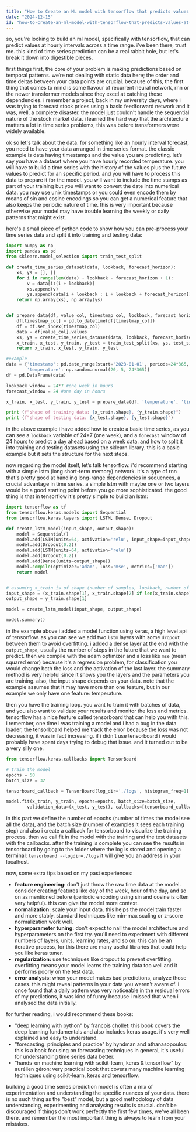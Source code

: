 ```yaml
---
title: "How to Create an ML model with tensorflow that predicts values at any given time range at hourly intervals?"
date: "2024-12-15"
id: "how-to-create-an-ml-model-with-tensorflow-that-predicts-values-at-any-given-time-range-at-hourly-intervals"
---
```


so, you're looking to build an ml model, specifically with tensorflow, that can predict values at hourly intervals across a time range. i’ve been there, trust me. this kind of time series prediction can be a real rabbit hole, but let's break it down into digestible pieces. 

first things first, the core of your problem is making predictions based on temporal patterns. we’re not dealing with static data here; the order and time deltas between your data points are crucial. because of this, the first thing that comes to mind is some flavour of recurrent neural network, rnn or the newer transformer models since they excel at catching these dependencies. i remember a project, back in my university days, where i was trying to forecast stock prices using a basic feedforward network and it was, well, a complete disaster. the model just couldn't handle the sequential nature of the stock market data. i learned the hard way that the architecture matters a lot in time series problems, this was before transformers were widely available. 

ok so let's talk about the data. for something like an hourly interval forecast, you need to have your data arranged in time series format. the classic example is data having timestamps and the value you are predicting. let’s say you have a dataset where you have hourly recorded temperature. you will have to build a time series with the history of the values plus the future values to predict for an specific period. and you will have to process this data to prepare it for the model. you will want to include the time stamps as part of your training but you will want to convert the date into numerical data. you may use unix timestamps or you could even encode them by means of sin and cosine encodings so you can get a numerical feature that also keeps the periodic nature of time. this is very important because otherwise your model may have trouble learning the weekly or daily patterns that might exist.

here's a small piece of python code to show how you can pre-process your time series data and split it into training and testing data:

```python
import numpy as np
import pandas as pd
from sklearn.model_selection import train_test_split

def create_time_series_dataset(data, lookback, forecast_horizon):
    xs, ys = [], []
    for i in range(len(data) - lookback - forecast_horizon + 1):
        v = data[i:(i + lookback)]
        xs.append(v)
        ys.append(data[i + lookback : i + lookback + forecast_horizon])
    return np.array(xs), np.array(ys)


def prepare_data(df, value_col, timestmap_col, lookback, forecast_horizon):
    df[timestmap_col] = pd.to_datetime(df[timestmap_col])
    df = df.set_index(timestmap_col)
    data = df[value_col].values
    xs, ys = create_time_series_dataset(data, lookback, forecast_horizon)
    x_train, x_test, y_train, y_test = train_test_split(xs, ys, test_size=0.2, random_state=42)
    return x_train, x_test, y_train, y_test

#example
data = {'timestamp': pd.date_range(start='2023-01-01', periods=24*365, freq='H'),
        'temperature': np.random.normal(20, 5, 24*365)}
df = pd.DataFrame(data)

lookback_window = 24*7 #one week in hours
forecast_window = 24 #one day in hours

x_train, x_test, y_train, y_test = prepare_data(df, 'temperature', 'timestamp', lookback_window, forecast_window)

print (f"shape of training data: {x_train.shape}, {y_train.shape}")
print (f"shape of testing data: {x_test.shape}, {y_test.shape}")
```

in the above example i have added how to create a basic time series, as you can see a `lookback` variable of 24\*7 (one week), and a `forecast` window of 24 hours to predict a day ahead based on a week data. and how to split it into training and testing datasets using the sklearn library. this is a basic example but it sets the structure for the next steps.

now regarding the model itself, let’s talk tensorflow. i'd recommend starting with a simple lstm (long short-term memory) network. it's a type of rnn that's pretty good at handling long-range dependencies in sequences, a crucial advantage in time series. a simple lstm with maybe one or two layers would be a good starting point before you go more sophisticated. the good thing is that in tensorflow it's pretty simple to build an lstm:

```python
import tensorflow as tf
from tensorflow.keras.models import Sequential
from tensorflow.keras.layers import LSTM, Dense, Dropout

def create_lstm_model(input_shape, output_shape):
    model = Sequential()
    model.add(LSTM(units=64, activation='relu', input_shape=input_shape, return_sequences = True))
    model.add(Dropout(0.2))
    model.add(LSTM(units=64, activation='relu'))
    model.add(Dropout(0.2))
    model.add(Dense(units=output_shape))
    model.compile(optimizer='adam', loss='mse', metrics=['mae'])
    return model


# assuming x_train is of shape (number of samples, lookback, number of features)
input_shape = (x_train.shape[1], x_train.shape[2] if len(x_train.shape) > 2 else 1)
output_shape = y_train.shape[1]

model = create_lstm_model(input_shape, output_shape)

model.summary()
```

in the example above i added a model function using keras, a high level api of tensorflow. as you can see we add two `lstm` layers with some `dropout` between them to avoid overfitting. i added a dense layer at the end with the `output_shape`, usually the number of steps in the future that we want to predict. then we compile with the adam optimizer and a loss like `mse` (mean squared error) because it's a regression problem, for classification you would change both the loss and the activation of the last layer. the summary method is very helpful since it shows you the layers and the parameters you are training. also, the input shape depends on your data. note that the example assumes that it may have more than one feature, but in our example we only have one feature: temperature.

then you have the training loop. you want to train it with batches of data, and you also want to validate your results and monitor the loss and metrics. tensorflow has a nice feature called tensorboard that can help you with this. i remember, one time i was training a model and i had a bug in the data loader, the tensorboard helped me track the error because the loss was not decreasing, it was in fact increasing. if i didn't use tensorboard i would probably have spent days trying to debug that issue. and it turned out to be a very silly one.

```python
from tensorflow.keras.callbacks import TensorBoard

# train the model
epochs = 50
batch_size = 32

tensorboard_callback = TensorBoard(log_dir='./logs', histogram_freq=1)

model.fit(x_train, y_train, epochs=epochs, batch_size=batch_size, 
        validation_data=(x_test, y_test), callbacks=[tensorboard_callback])
```

in this part we define the number of epochs (number of times the model see all the data), and the batch size (number of examples it sees each training step) and also i create a callback for tensorboard to visualize the training process. then we call fit in the model with the training and the test datasets with the callbacks. after the training is complete you can see the results in tensorboard by going to the folder where the log is stored and opening a terminal: `tensorboard --logdir=./logs` it will give you an address in your localhost.

now, some extra tips based on my past experiences:

*   **feature engineering:** don't just throw the raw time data at the model. consider creating features like day of the week, hour of the day, and so on as mentioned before (periodic encoding using sin and cosine is often very helpful). this can give the model more context.
*   **normalization:** scale your input data. this helps the model train faster and more stably. standard techniques like min-max scaling or z-score normalization work well.
*   **hyperparameter tuning:** don't expect to nail the model architecture and hyperparameters on the first try. you'll need to experiment with different numbers of layers, units, learning rates, and so on. this can be an iterative process, for this there are many useful libraries that could help you like keras tuner.
*   **regularization:** use techniques like dropout to prevent overfitting. overfitting means your model learns the training data too well and it performs poorly on the test data.
*   **error analysis:** when your model makes bad predictions, analyze those cases. this might reveal patterns in your data you weren't aware of. i once found that a daily pattern was very noticeable in the residual errors of my predictions, it was kind of funny because i missed that when i analysed the data initially.

for further reading, i would recommend these books:
*   "deep learning with python" by francois chollet: this book covers the deep learning fundamentals and also includes keras usage. it's very well explained and easy to understand. 
*   "forecasting: principles and practice" by hyndman and athanasopoulos: this is a book focusing on forecasting techniques in general, it's useful for understanding time series data better.
*   "hands-on machine learning with scikit-learn, keras & tensorflow" by aurélien géron: very practical book that covers many machine learning techniques using scikit-learn, keras and tensorflow.

building a good time series prediction model is often a mix of experimentation and understanding the specific nuances of your data. there is no such thing as the "best" model, but a good methodology of data understanding, experimenting and analysing results is crucial. don't be discouraged if things don't work perfectly the first few times, we've all been there. and remember the most important thing is always to learn from your mistakes.
